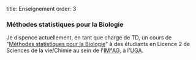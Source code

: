 title: Enseignement
order: 3

### Méthodes statistiques pour la Biologie

Je dispence actuellement, en tant que chargé de TD, un cours de "[Méthodes statistiques pour la Biologie](http://formations.univ-grenoble-alpes.fr/fr/catalogue/licence-XA/sciences-technologies-sante-STS/licence-sciences-de-la-vie-program-licence-sciences-de-la-vie/parcours-biologie-subprogram-parcours-biologie/ue-methodes-statistiques-pour-la-biologie-IGRYUVS1.html)" à des étudiants en Licence 2 de Sciences de la vie/Chimie au sein de l'[IM²AG](https://im2ag.univ-grenoble-alpes.fr/), à l'[UGA](http://www.univ-grenoble-alpes.fr/).

